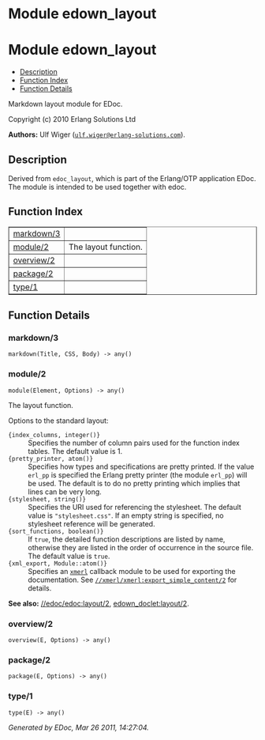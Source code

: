 Module edown_layout
===================


<h1>Module edown_layout</h1>

* [Description](#description)
* [Function Index](#index)
* [Function Details](#functions)


Markdown layout module for EDoc.



Copyright (c) 2010 Erlang Solutions Ltd

__Authors:__ Ulf Wiger ([`ulf.wiger@erlang-solutions.com`](mailto:ulf.wiger@erlang-solutions.com)).

<h2><a name="description">Description</a></h2>

  Derived from `edoc_layout`, which is part of the Erlang/OTP application EDoc.
The module is intended to be used together with edoc.

<h2><a name="index">Function Index</a></h2>



<table width="100%" border="1" cellspacing="0" cellpadding="2" summary="function index"><tr><td valign="top"><a href="#markdown-3">markdown/3</a></td><td></td></tr><tr><td valign="top"><a href="#module-2">module/2</a></td><td>The layout function.</td></tr><tr><td valign="top"><a href="#overview-2">overview/2</a></td><td></td></tr><tr><td valign="top"><a href="#package-2">package/2</a></td><td></td></tr><tr><td valign="top"><a href="#type-1">type/1</a></td><td></td></tr></table>




<h2><a name="functions">Function Details</a></h2>


<a name="markdown-3"></a>

<h3>markdown/3</h3>





`markdown(Title, CSS, Body) -> any()`

<a name="module-2"></a>

<h3>module/2</h3>





`module(Element, Options) -> any()`





The layout function.

Options to the standard layout:



<dt><code>{index_columns, integer()}</code>
</dt>




<dd>Specifies the number of column pairs used for the function
index tables. The default value is 1.
</dd>




<dt><code>{pretty_printer, atom()}</code>
</dt>




<dd>Specifies how types and specifications are pretty printed.
If the value <code>erl_pp</code> is specified the Erlang pretty printer
(the module <code>erl_pp</code>) will be used. The default is to do
no pretty printing which implies that lines can be very long.
</dd>




<dt><code>{stylesheet, string()}</code>
</dt>




<dd>Specifies the URI used for referencing the stylesheet. The
default value is <code>"stylesheet.css"</code>. If an empty string is
specified, no stylesheet reference will be generated.
</dd>




<dt><code>{sort_functions, boolean()}</code>
</dt>




<dd>If <code>true</code>, the detailed function descriptions are listed by
name, otherwise they are listed in the order of occurrence in
the source file. The default value is <code>true</code>.
</dd>




<dt><code>{xml_export, Module::atom()}</code>
</dt>




<dd>Specifies an <a href="http://www.erlang.org/doc/man/index.html" target="_top"><code>xmerl</code></a> callback module to be
used for exporting the documentation. See <a href="http://www.erlang.org/doc/man/xmerl.html#export_simple_content-2"><code>//xmerl/xmerl:export_simple_content/2</code></a> for details.
</dd>





__See also:__ [//edoc/edoc:layout/2](http://www.erlang.org/doc/man/edoc.html#layout-2), [edown_doclet:layout/2](edown_doclet.md#layout-2).<a name="overview-2"></a>

<h3>overview/2</h3>





`overview(E, Options) -> any()`

<a name="package-2"></a>

<h3>package/2</h3>





`package(E, Options) -> any()`

<a name="type-1"></a>

<h3>type/1</h3>





`type(E) -> any()`



_Generated by EDoc, Mar 26 2011, 14:27:04._